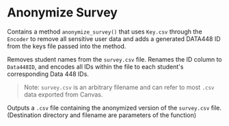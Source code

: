 # Anonymize Survey

Contains a method `anonymize_survey()` that uses `Key.csv` through the `Encoder` to remove all sensitive user data
and adds a generated DATA448 ID from the keys file passed into the method.

Removes student names from the `survey.csv` file. Renames the ID column to `Data448ID`, and encodes all IDs within the 
file to each student's corresponding Data 448 IDs.
> Note: `survey.csv` is an arbitrary filename and can refer to most `.csv` data exported from Canvas.

Outputs a `.csv` file containing the anonymized version of the `survey.csv` file. (Destination directory and filename
are parameters of the function)


